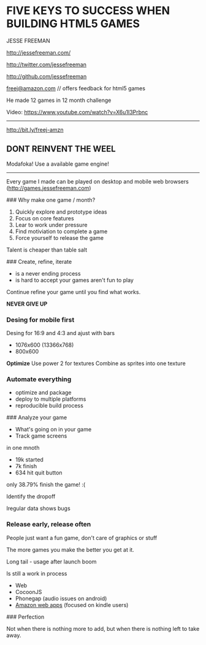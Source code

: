 FIVE KEYS TO SUCCESS WHEN BUILDING HTML5 GAMES
==============================================

JESSE FREEMAN

http://jessefreeman.com/

http://twitter.com/jessefreeman

http://github.com/jessefreeman

freej@amazon.com // offers feedback for html5 games

He made 12 games in 12 month challenge

Video: https://www.youtube.com/watch?v=X6u1I3Prbnc

---

http://bit.ly/freej-amzn

**DONT REINVENT THE WEEL**
--------------------------

Modafoka! Use a available game engine!

---

Every game I made can be played on desktop and mobile web browsers (http://games.jessefreeman.com)

### Why make one game / month?

1. Quickly explore and prototype ideas
1. Focus on core features
1. Lear to work under pressure
1. Find motiviation to complete a game
1. Force yourself to release the game


Talent is cheaper than table salt

### Create, refine, iterate

- is a never ending process
- is hard to accept your games aren't fun to play

Continue refine your game until you find what works.

**NEVER GIVE UP**

### Desing for mobile first

Desing for 16:9 and 4:3 and ajust with bars

- 1076x600 (13366x768)
- 800x600

**Optimize**
Use power 2 for textures
Combine as sprites into one texture

### Automate everything

- optimize and package
- deploy to multiple platforms
- reproducible build process

### Analyze your game

- What's going on in your game
- Track game screens

in one mnoth
- 19k started
- 7k finish
- 634 hit quit button

only 38.79% finish the game! :(

Identify the dropoff

Iregular data shows bugs

### Release early, release often

People just want a fun game, don't care of graphics or stuff

The more games you make the better you get at it.

Long tail - usage after launch boom

Is still a work in process

- Web
- CocoonJS
- Phonegap (audio issues on android)
- [Amazon web apps](https://developer.amazon.com/webapps) (focused on kindle users)


### Perfection

Not when there is nothing more to add, but when there is nothing left to take away.

